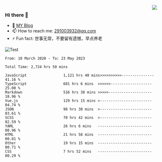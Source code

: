 <img align='right' src='https://github-readme-stats.vercel.app/api?username=niaogege&show_icons=true&theme=radical'/>

### Hi there 👋

- 🌱 [MY Blog](https://bythewayer.com/)
- 📫 How to reach me: 291003932@qq.com
- ⚡ Fun fact:  世事无常，不要留有遗憾，早点养老

![Test](https://github-readme-stats.vercel.app/api/top-langs/?username=niaogege&layout=compact)

<!--START_SECTION:waka-->

```text
From: 10 March 2020 - To: 23 May 2023

Total Time: 2,724 hrs 50 mins

JavaScript                 1,121 hrs 40 mins>>>>>>>>>>---------------   41.16 %
TypeScript                 681 hrs 6 mins  >>>>>>-------------------   25.00 %
Markdown                   516 hrs 38 mins >>>>>--------------------   18.96 %
Vue.js                     129 hrs 15 mins >------------------------   04.74 %
JSON                       98 hrs 30 mins  >------------------------   03.61 %
SCSS                       70 hrs 42 mins  >------------------------   02.59 %
YAML                       26 hrs 6 mins   -------------------------   00.96 %
HTML                       21 hrs 58 mins  -------------------------   00.81 %
Other                      19 hrs 15 mins  -------------------------   00.71 %
CSS                        7 hrs 52 mins   -------------------------   00.29 %
```

<!--END_SECTION:waka-->
